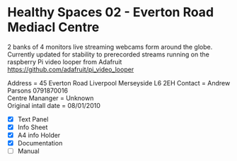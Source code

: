 # Healthy Spaces 02 - Everton Road Mediacl Centre
2 banks of 4 monitors live streaming webcams form around the globe. Currently updated for stability to prerecorded streams running on the raspberry Pi video looper from Adafruit https://github.com/adafruit/pi_video_looper

Address               = 45 Everton Road Liverpool Merseyside L6 2EH
Contact               = Andrew Parsons 0791870016  
Centre Mananger       = Unknown  
Original intall date  = 08/01/2010


- [x] Text Panel
- [x] Info Sheet
- [x] A4 info Holder
- [x] Documentation
- [ ] Manual
